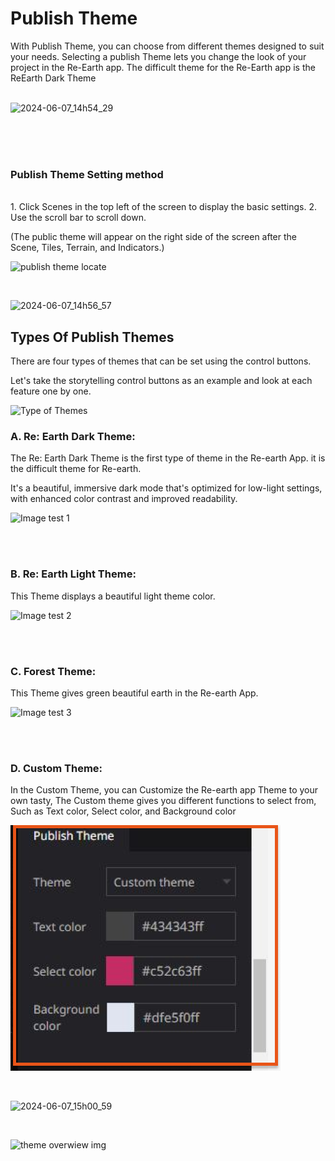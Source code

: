 # Publish Theme


With Publish Theme, you can choose from different themes designed to suit your needs. Selecting a publish Theme lets you change the look of your project in the Re-Earth app. The difficult theme for the Re-Earth app is the ReEarth Dark Theme
<br>
<br>

![2024-06-07_14h54_29](https://github.com/CS-eukarya/User-Manual-English-/assets/154571156/8dfb65cf-ff9f-4f8b-8337-a06e548bb33c)

<br>
<br>
<br>

### Publish Theme Setting method
<br>
1. Click Scenes in the top left of the screen to display the basic settings.
2. Use the scroll bar to scroll down.

(The public theme will appear on the right side of the screen after the Scene, Tiles, Terrain, and Indicators.)

![publish theme locate](https://github.com/CS-eukarya/User-Manual-English-/assets/154571156/999cfc7c-e250-4ebb-8394-130fa880d597)

<br>

![2024-06-07_14h56_57](https://github.com/CS-eukarya/User-Manual-English-/assets/154571156/a0cfdb15-5550-43b5-8006-0cb2069d390d)


## Types Of Publish Themes

There are four types of themes that can be set using the control buttons.

Let's take the storytelling control buttons as an example and look at each feature one by one.

![Type of Themes](https://github.com/CS-eukarya/User-Manual-English-/assets/154571156/a95f91b6-9440-4cd4-9ed1-c5d1b2d8e989)

### A. Re: Earth Dark Theme:

   The Re: Earth Dark Theme is the first type of theme in the Re-earth App. it is the difficult theme for Re-earth. 

   It's a beautiful, immersive dark mode that's optimized for low-light settings, with enhanced color contrast and improved readability. 

  ![Image test 1](https://github.com/CS-eukarya/User-Manual-English-/assets/154571156/066e052b-d58c-4f9c-a10c-5e35f79c2cd1)


<br>
<br>

### B. Re: Earth Light Theme:

This Theme displays a beautiful light theme color.

![Image test 2](https://github.com/CS-eukarya/User-Manual-English-/assets/154571156/a0e71abe-880e-431a-aa34-0ace24a967ad)

<br>
<br>

### C. Forest Theme:

This Theme gives green beautiful earth in the Re-earth App. 

![Image test 3](https://github.com/CS-eukarya/User-Manual-English-/assets/154571156/c509271d-0d0d-4d17-896d-a96cb895373a)

<br>
<br>

### D. Custom Theme:
In the Custom Theme, you can Customize the Re-earth app Theme to your own tasty, 
The Custom theme gives you different functions to select from, Such as Text color, Select color, and Background color 

![Untitled](Publish%20Theme%2038b039be6d104dabbcd885d5e72eadb8/Untitled%202.png)

<br>

![2024-06-07_15h00_59](https://github.com/CS-eukarya/User-Manual-English-/assets/154571156/30574456-b73b-40b9-bd40-b1c4e647a544)


<br>

![theme overwiew img](https://github.com/CS-eukarya/User-Manual-English-/assets/154571156/d02681ff-b62b-4804-8da9-a6cc392f2df7)


